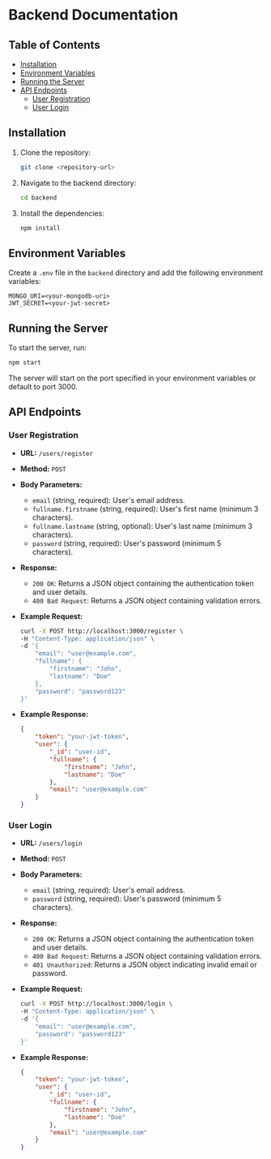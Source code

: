 # Backend Documentation

## Table of Contents
- [Installation](#installation)
- [Environment Variables](#environment-variables)
- [Running the Server](#running-the-server)
- [API Endpoints](#api-endpoints)
  - [User Registration](#user-registration)
  - [User Login](#user-login)

## Installation

1. Clone the repository:
    ```sh
    git clone <repository-url>
    ```
2. Navigate to the backend directory:
    ```sh
    cd backend
    ```
3. Install the dependencies:
    ```sh
    npm install
    ```

## Environment Variables

Create a `.env` file in the `backend` directory and add the following environment variables:
```
MONGO_URI=<your-mongodb-uri>
JWT_SECRET=<your-jwt-secret>
```

## Running the Server

To start the server, run:
```sh
npm start
```

The server will start on the port specified in your environment variables or default to port 3000.

## API Endpoints

### User Registration

- **URL:** `/users/register`
- **Method:** `POST`
- **Body Parameters:**
  - `email` (string, required): User's email address.
  - `fullname.firstname` (string, required): User's first name (minimum 3 characters).
  - `fullname.lastname` (string, optional): User's last name (minimum 3 characters).
  - `password` (string, required): User's password (minimum 5 characters).

- **Response:**
  - `200 OK`: Returns a JSON object containing the authentication token and user details.
  - `400 Bad Request`: Returns a JSON object containing validation errors.

- **Example Request:**
    ```sh
    curl -X POST http://localhost:3000/register \
    -H "Content-Type: application/json" \
    -d '{
        "email": "user@example.com",
        "fullname": {
            "firstname": "John",
            "lastname": "Doe"
        },
        "password": "password123"
    }'
    ```

- **Example Response:**
    ```json
    {
        "token": "your-jwt-token",
        "user": {
            "_id": "user-id",
            "fullname": {
                "firstname": "John",
                "lastname": "Doe"
            },
            "email": "user@example.com"
        }
    }
    ```

### User Login

- **URL:** `/users/login`
- **Method:** `POST`
- **Body Parameters:**
  - `email` (string, required): User's email address.
  - `password` (string, required): User's password (minimum 5 characters).

- **Response:**
  - `200 OK`: Returns a JSON object containing the authentication token and user details.
  - `400 Bad Request`: Returns a JSON object containing validation errors.
  - `401 Unauthorized`: Returns a JSON object indicating invalid email or password.

- **Example Request:**
    ```sh
    curl -X POST http://localhost:3000/login \
    -H "Content-Type: application/json" \
    -d '{
        "email": "user@example.com",
        "password": "password123"
    }'
    ```

- **Example Response:**
    ```json
    {
        "token": "your-jwt-token",
        "user": {
            "_id": "user-id",
            "fullname": {
                "firstname": "John",
                "lastname": "Doe"
            },
            "email": "user@example.com"
        }
    }
    ```
